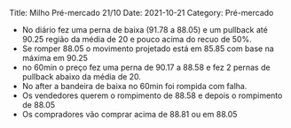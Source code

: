 Title: Milho Pré-mercado 21/10
Date: 2021-10-21
Category: Pré-mercado

* No diário fez uma perna de baixa (91.78 a 88.05) e um pullback até 90.25 região da média de 20 e pouco acima do recuo de 50%.
* Se romper 88.05  o movimento projetado está em 85.85 com base na máxima em 90.25
* no 60min o preço fez uma perna de 90.17 a 88.58 e fez 2 pernas de pullback abaixo da média de 20.
* No after a bandeira de baixa no 60min foi rompida  com falha. 
* Os vendedores querem o rompimento de 88.58 e depois o rompimento de 88.05
* Os compradores vão comprar acima de 88.81 ou em 88.05



